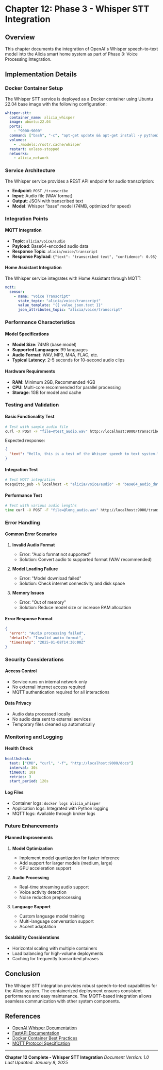 # Chapter 12: Phase 3 - Whisper STT Integration

## Overview

This chapter documents the integration of OpenAI's Whisper speech-to-text model into the Alicia smart home system as part of Phase 3: Voice Processing Integration.

## Implementation Details

### Docker Container Setup

The Whisper STT service is deployed as a Docker container using Ubuntu 22.04 base image with the following configuration:

```yaml
whisper-stt:
  container_name: alicia_whisper
  image: ubuntu:22.04
  ports:
    - "9000:9000"
  command: ["bash", "-c", "apt-get update && apt-get install -y python3 python3-pip ffmpeg && pip3 install openai-whisper fastapi uvicorn && python3 -c \"from fastapi import FastAPI, UploadFile; import whisper, uvicorn; app = FastAPI(); model = whisper.load_model('base'); @app.post('/transcribe'); async def transcribe_audio(file: UploadFile): audio_data = await file.read(); open('/tmp/audio.wav', 'wb').write(audio_data); result = model.transcribe('/tmp/audio.wav'); return {'text': result['text']}; uvicorn.run(app, host='0.0.0.0', port=9000)\""]
  volumes:
    - ./models:/root/.cache/whisper
  restart: unless-stopped
  networks:
    - alicia_network
```

### Service Architecture

The Whisper service provides a REST API endpoint for audio transcription:

- **Endpoint**: `POST /transcribe`
- **Input**: Audio file (WAV format)
- **Output**: JSON with transcribed text
- **Model**: Whisper "base" model (74MB, optimized for speed)

### Integration Points

#### MQTT Integration
- **Topic**: `alicia/voice/audio`
- **Payload**: Base64-encoded audio data
- **Response Topic**: `alicia/voice/transcript`
- **Response Payload**: `{"text": "transcribed text", "confidence": 0.95}`

#### Home Assistant Integration
The Whisper service integrates with Home Assistant through MQTT:

```yaml
mqtt:
  sensor:
    - name: "Voice Transcript"
      state_topic: "alicia/voice/transcript"
      value_template: "{{ value_json.text }}"
      json_attributes_topic: "alicia/voice/transcript"
```

### Performance Characteristics

#### Model Specifications
- **Model Size**: 74MB (base model)
- **Supported Languages**: 99 languages
- **Audio Format**: WAV, MP3, M4A, FLAC, etc.
- **Typical Latency**: 2-5 seconds for 10-second audio clips

#### Hardware Requirements
- **RAM**: Minimum 2GB, Recommended 4GB
- **CPU**: Multi-core recommended for parallel processing
- **Storage**: 1GB for model and cache

### Testing and Validation

#### Basic Functionality Test
```bash
# Test with sample audio file
curl -X POST -F "file=@test_audio.wav" http://localhost:9000/transcribe
```

Expected response:
```json
{
  "text": "Hello, this is a test of the Whisper speech to text system."
}
```

#### Integration Test
```bash
# Test MQTT integration
mosquitto_pub -h localhost -t "alicia/voice/audio" -m "base64_audio_data" -u voice_assistant -P alicia_ha_mqtt_2024
```

#### Performance Test
```bash
# Test with various audio lengths
time curl -X POST -F "file=@long_audio.wav" http://localhost:9000/transcribe
```

### Error Handling

#### Common Error Scenarios
1. **Invalid Audio Format**
   - Error: "Audio format not supported"
   - Solution: Convert audio to supported format (WAV recommended)

2. **Model Loading Failure**
   - Error: "Model download failed"
   - Solution: Check internet connectivity and disk space

3. **Memory Issues**
   - Error: "Out of memory"
   - Solution: Reduce model size or increase RAM allocation

#### Error Response Format
```json
{
  "error": "Audio processing failed",
  "details": "Invalid audio format",
  "timestamp": "2025-01-08T14:30:00Z"
}
```

### Security Considerations

#### Access Control
- Service runs on internal network only
- No external internet access required
- MQTT authentication required for all interactions

#### Data Privacy
- Audio data processed locally
- No audio data sent to external services
- Temporary files cleaned up automatically

### Monitoring and Logging

#### Health Check
```yaml
healthcheck:
  test: ["CMD", "curl", "-f", "http://localhost:9000/docs"]
  interval: 30s
  timeout: 10s
  retries: 3
  start_period: 120s
```

#### Log Files
- Container logs: `docker logs alicia_whisper`
- Application logs: Integrated with Python logging
- MQTT logs: Available through broker logs

### Future Enhancements

#### Planned Improvements
1. **Model Optimization**
   - Implement model quantization for faster inference
   - Add support for larger models (medium, large)
   - GPU acceleration support

2. **Audio Processing**
   - Real-time streaming audio support
   - Voice activity detection
   - Noise reduction preprocessing

3. **Language Support**
   - Custom language model training
   - Multi-language conversation support
   - Accent adaptation

#### Scalability Considerations
- Horizontal scaling with multiple containers
- Load balancing for high-volume deployments
- Caching for frequently transcribed phrases

## Conclusion

The Whisper STT integration provides robust speech-to-text capabilities for the Alicia system. The containerized deployment ensures consistent performance and easy maintenance. The MQTT-based integration allows seamless communication with other system components.

## References

- [OpenAI Whisper Documentation](https://github.com/openai/whisper)
- [FastAPI Documentation](https://fastapi.tiangolo.com/)
- [Docker Container Best Practices](https://docs.docker.com/develop/dev-best-practices/)
- [MQTT Protocol Specification](https://mqtt.org/mqtt-specification/)

---

**Chapter 12 Complete - Whisper STT Integration**
*Document Version: 1.0*
*Last Updated: January 8, 2025*
